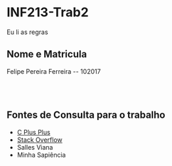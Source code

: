 # INF213-Trab2

<p>Eu li as regras</p>

<h2>Nome e Matricula</h2>
<p>Felipe Pereira Ferreira -- 102017</p>
</br>
</br>


<h2>Fontes de Consulta para o trabalho</h2>

<ul>
<li><a href = "https://www.cplusplus.com/reference">C Plus Plus</a></li>
<li><a href = "https://stackoverflow.com/">Stack Overflow</a></li>
<li>Salles Viana</li>
<li>Minha Sapiência</li>

</ul>